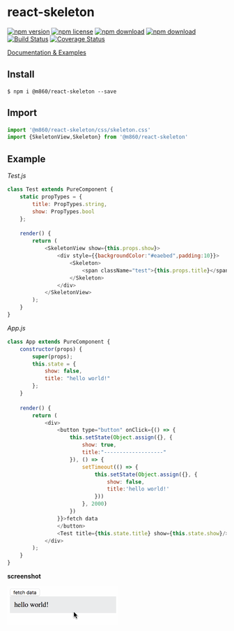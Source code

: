 # react-skeleton

<!-- badge -->
[![npm version](https://img.shields.io/npm/v/@m860/react-skeleton.svg)](https://www.npmjs.com/package/@m860/react-skeleton)
[![npm license](https://img.shields.io/npm/l/@m860/react-skeleton.svg)](https://www.npmjs.com/package/@m860/react-skeleton)
[![npm download](https://img.shields.io/npm/dm/@m860/react-skeleton.svg)](https://www.npmjs.com/package/@m860/react-skeleton)
[![npm download](https://img.shields.io/npm/dt/@m860/react-skeleton.svg)](https://www.npmjs.com/package/@m860/react-skeleton)
[![Build Status](https://travis-ci.org/m860/react-skeleton.svg?branch=master)](https://travis-ci.org/m860/react-skeleton)
[![Coverage Status](https://coveralls.io/repos/github/m860/react-skeleton/badge.svg)](https://coveralls.io/github/m860/react-skeleton)
<!-- endbadge -->

[Documentation & Examples](./API.md)

## Install

```shell
$ npm i @m860/react-skeleton --save
```

## Import

```javascript
import '@m860/react-skeleton/css/skeleton.css'
import {SkeletonView,Skeleton} from '@m860/react-skeleton'
```

## Example

_Test.js_

```javascript
class Test extends PureComponent {
	static propTypes = {
		title: PropTypes.string,
		show: PropTypes.bool
	};

	render() {
		return (
			<SkeletonView show={this.props.show}>
				<div style={{backgroundColor:"#eaebed",padding:10}}>
					<Skeleton>
						<span className="test">{this.props.title}</span>
					</Skeleton>
				</div>
			</SkeletonView>
		);
	}
}
```

_App.js_

```javascript
class App extends PureComponent {
	constructor(props) {
		super(props);
		this.state = {
			show: false,
			title: "hello world!"
		};
	}

	render() {
		return (
			<div>
				<button type="button" onClick={() => {
					this.setState(Object.assign({}, {
						show: true,
						title:"-------------------"
					}), () => {
						setTimeout(() => {
							this.setState(Object.assign({}, {
								show: false,
								title:'hello world!'
							}))
						}, 2000)
					})
				}}>fetch data
				</button>
				<Test title={this.state.title} show={this.state.show}/>
			</div>
		);
	}
}
```

**screenshot**

<img src="https://raw.githubusercontent.com/m860/react-skeleton/master/screenshots/react-skeleton-example.gif"/>
